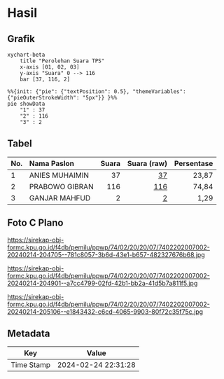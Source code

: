 # Hasil

## Grafik

```mermaid
xychart-beta
    title "Perolehan Suara TPS"
    x-axis [01, 02, 03]
    y-axis "Suara" 0 --> 116
    bar [37, 116, 2]
```

```mermaid
%%{init: {"pie": {"textPosition": 0.5}, "themeVariables": {"pieOuterStrokeWidth": "5px"}} }%%
pie showData
    "1" : 37
    "2" : 116
    "3" : 2
```

## Tabel

| No. | Nama Paslon    | Suara | Suara (raw) | Persentase |
|:--- |:-------------- | -----:| -----------:| ----------:|
| 1   | ANIES MUHAIMIN | 37    | [37][p-1]   | 23,87      |
| 2   | PRABOWO GIBRAN | 116   | [116][p-2]  | 74,84      |
| 3   | GANJAR MAHFUD  | 2     | [2][p-3]    | 1,29       |


[p-1]: https://github.com/gigit-pemilu/pemilu-2024-74-sulawesi-tenggara/blob/main/pilpres/hitung-suara/sub/74-sulawesi-tenggara/sub/02-konawe/sub/20-besulutu/sub/2007-labela/sub/002-tps/sub/paslon-1.txt
[p-2]: https://github.com/gigit-pemilu/pemilu-2024-74-sulawesi-tenggara/blob/main/pilpres/hitung-suara/sub/74-sulawesi-tenggara/sub/02-konawe/sub/20-besulutu/sub/2007-labela/sub/002-tps/sub/paslon-2.txt
[p-3]: https://github.com/gigit-pemilu/pemilu-2024-74-sulawesi-tenggara/blob/main/pilpres/hitung-suara/sub/74-sulawesi-tenggara/sub/02-konawe/sub/20-besulutu/sub/2007-labela/sub/002-tps/sub/paslon-3.txt

## Foto C Plano

https://sirekap-obj-formc.kpu.go.id/f4db/pemilu/ppwp/74/02/20/20/07/7402202007002-20240214-204705--781c8057-3b6d-43e1-b657-482327676b68.jpg

https://sirekap-obj-formc.kpu.go.id/f4db/pemilu/ppwp/74/02/20/20/07/7402202007002-20240214-204901--a7cc4799-02fd-42b1-bb2a-41d5b7a811f5.jpg

https://sirekap-obj-formc.kpu.go.id/f4db/pemilu/ppwp/74/02/20/20/07/7402202007002-20240214-205106--e1843432-c6cd-4065-9903-80f72c35f75c.jpg


## Metadata

| Key        | Value               |
| ---------- | ------------------- |
| Time Stamp | 2024-02-24 22:31:28 |



